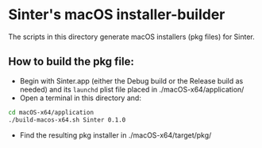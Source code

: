 # Sinter's macOS installer-builder
The scripts in this directory generate macOS installers (pkg files) for Sinter.

## How to build the pkg file:

- Begin with Sinter.app (either the Debug build or the Release build as needed) and its `launchd` plist file placed in ./macOS-x64/application/
- Open a terminal in this directory and:
```bash
cd macOS-x64/application
./build-macos-x64.sh Sinter 0.1.0
```
- Find the resulting pkg installer in ./macOS-x64/target/pkg/